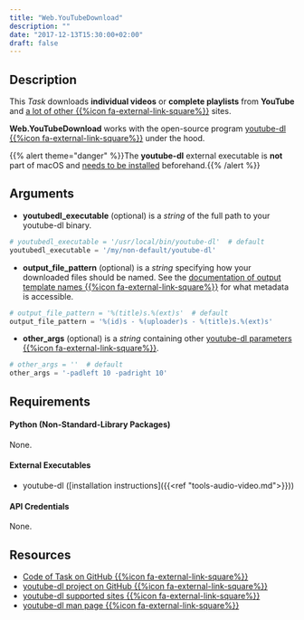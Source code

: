 ```yaml
---
title: "Web.YouTubeDownload"
description: ""
date: "2017-12-13T15:30:00+02:00"
draft: false
---
```


## Description

This *Task* downloads **individual videos** or **complete playlists** from **YouTube** and <a href="https://rg3.github.io/youtube-dl/supportedsites.html" target="_blank">a lot of other {{%icon fa-external-link-square%}}</a> sites.

**Web.YouTubeDownload** works with the open-source program <a href="https://github.com/rg3/youtube-dl/" target="_blank">youtube-dl {{%icon fa-external-link-square%}}</a> under the hood.

{{% alert theme="danger" %}}The **youtube-dl** external executable is **not** part of macOS and <a href="https://docs.droppy.eberl.se/articles/tools-audio-video/">needs to be installed</a> beforehand.{{% /alert %}}

## Arguments

- **youtubedl_executable** (optional) is a *string* of the full path to your youtube-dl binary.

```python
# youtubedl_executable = '/usr/local/bin/youtube-dl'  # default
youtubedl_executable = '/my/non-default/youtube-dl'
```

- **output_file_pattern** (optional) is a *string* specifying how your downloaded files should be named. See the <a href="http://manpages.ubuntu.com/manpages/precise/man1/youtube-dl.1.html#contenttoc4" target="_blank">documentation of output template names {{%icon fa-external-link-square%}}</a> for what metadata is accessible.

```python
# output_file_pattern = '%(title)s.%(ext)s'  # default
output_file_pattern = '%(id)s - %(uploader)s - %(title)s.%(ext)s'
```

- **other_args** (optional) is a *string* containing other <a href="https://linux.die.net/man/1/ffmpeg" target="_blank">youtube-dl parameters  {{%icon fa-external-link-square%}}</a>.

```python
# other_args = ''  # default
other_args = '-padleft 10 -padright 10'
```

## Requirements

#### Python (Non-Standard-Library Packages)

None.

#### External Executables

- youtube-dl ([installation instructions]({{<ref "tools-audio-video.md">}}))

#### API Credentials

None.

## Resources

- <a href="https://github.com/geberl/droppy-workspace/blob/master/Tasks/Web.YouTubeDownload/task.py" target="_blank">Code of Task on GitHub {{%icon fa-external-link-square%}}</a>
- <a href="https://github.com/rg3/youtube-dl/" target="_blank">youtube-dl project on GitHub {{%icon fa-external-link-square%}}</a>
- <a href="https://rg3.github.io/youtube-dl/supportedsites.html" target="_blank">youtube-dl supported sites {{%icon fa-external-link-square%}}</a>
- <a href="http://manpages.ubuntu.com/manpages/precise/man1/youtube-dl.1.html" target="_blank">youtube-dl man page {{%icon fa-external-link-square%}}</a>
